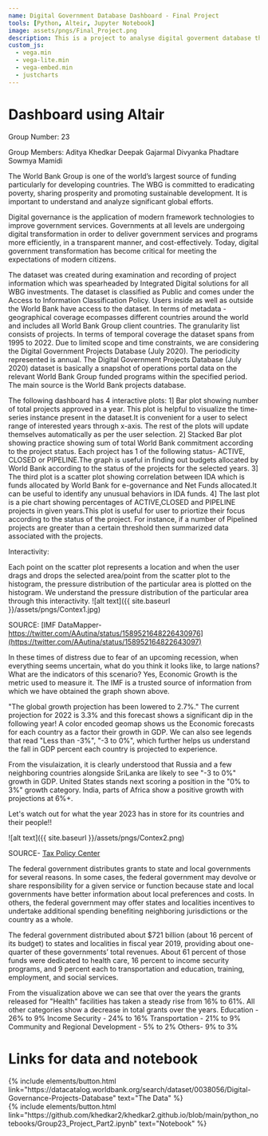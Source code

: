 ```yaml
---
name: Digital Government Database Dashboard - Final Project
tools: [Python, Alteir, Jupyter Notebook]
image: assets/pngs/Final_Project.png
description: This is a project to analyse digital goverment database through interactive plots.
custom_js:
  - vega.min
  - vega-lite.min
  - vega-embed.min
  - justcharts
---
```



# Dashboard using Altair

Group Number: 23

Group Members: Aditya Khedkar Deepak Gajarmal Divyanka Phadtare Sowmya Mamidi


The World Bank Group is one of the world’s largest source of funding particularly for developing countries. The WBG is committed to eradicating poverty, sharing prosperity and promoting sustainable development. It is important to understand and analyze significant global efforts.

Digital governance is the application of modern framework technologies to improve government services. Governments at all levels are undergoing digital transformation  in order to deliver government services and programs more efficiently, in a transparent manner, and cost-effectively. Today, digital government transformation has become critical for meeting the expectations of modern citizens. 

<vegachart schema-url="{{ site.baseurl }}/assets/json/Project_Dashboard.json" style="width: 100%"></vegachart>

The dataset was created during examination and recording of project information which was spearheaded by Integrated Digital solutions for all WBG investments. The dataset is classified as Public and comes under the Access to Information Classification Policy. Users inside as well as outside the World Bank have access to the dataset. In terms of metadata - geographical coverage ecompasses different countries around the world and includes all World Bank Group client countries. The granularity list consists of projects. In terms of temporal coverage the dataset spans from 1995 to 2022. Due to limited scope and time constraints, we are considering the Digital Government Projects Database (July 2020). The periodicity represented is annual. The Digital Government Projects Database (July 2020) dataset is basically a snapshot of operations portal data on the relevant World Bank Group funded programs within the specified period. The main source is the World Bank projects database. 


The following dashboard has 4 interactive plots: 1] Bar plot showing number of total projects approved in a year. This plot is helpful to visualize the time-series instance present in the dataset.It is convenient for a user to select range of interested years through x-axis. The rest of the plots will update themselves automatically as per the user selection. 2] Stacked Bar plot showing practice showing sum of total World Bank commitment according to the project status. Each project has 1 of the following status- ACTIVE, CLOSED or PIPELINE.The graph is useful in finding out budgets allocated by World Bank according to the status of the projects for the selected years. 3] The third plot is a scatter plot showing correlation between IDA which is funds allocated by World Bank for e-governance and Net Funds allocated.It can be useful to identify any unusual behaviors in IDA funds. 4] The last plot is a pie chart showing percentages of ACTIVE,CLOSED and PIPELINE projects in given years.This plot is useful for user to priortize their focus according to the status of the project. For instance, if a number of Pipelined projects are greater than a certain threshold then summarized data associated with the projects.


Interactivity:

Each point on the scatter plot represents a location and when the user drags and drops the selected area/point from the scatter plot to the histogram, the pressure distribution of the particular area is plotted on the histogram. We understand the pressure distribution of the particular area through this interactivity.
![alt text]({{ site.baseurl }}/assets/pngs/Contex1.jpg)

SOURCE: [IMF DataMapper- https://twitter.com/AAutina/status/1589521648226430976](https://twitter.com/AAutina/status/158952164822643097)

In these times of distress due to fear of an upcoming recession, when everything seems uncertain, what do you think it looks like, to large nations? What are the indicators of this scenario? Yes, Economic Growth is the metric used to measure it. The IMF is a trusted source of information from which we have obtained the graph shown above.

"The global growth projection has been lowered to 2.7%." The current projection for 2022 is 3.3% and this forecast shows a significant dip in the following year! A color encoded geomap shows us the Economic forecasts for each country as a factor their growth in GDP. We can also see legends that read "Less than -3%", "-3 to 0%", which further helps us understand the fall in GDP percent each country is projected to experience.

From the visulaization, it is clearly understood that Russia and a few neighboring countries alongside SriLanka are likely to see "-3 to 0%" growth in GDP. United States stands next scoring a position in the "0% to 3%" growth category. India, parts of Africa show a positive growth with projections at 6%+.

Let's watch out for what the year 2023 has in store for its countries and their people!!

![alt text]({{ site.baseurl }}/assets/pngs/Contex2.png)

SOURCE- [Tax Policy Center]( https://www.taxpolicycenter.org/briefing-book/what-types-federal-grants-are-made-state-and-local-governments-and-how-do-they-work)

The federal government distributes grants to state and local governments for several reasons. In some cases, the federal government may devolve or share responsibility for a given service or function because state and local governments have better information about local preferences and costs. In others, the federal government may offer states and localities incentives to undertake additional spending benefiting neighboring jurisdictions or the country as a whole.

The federal government distributed about $721 billion (about 16 percent of its budget) to states and localities in fiscal year 2019, providing about one-quarter of these governments’ total revenues. About 61 percent of those funds were dedicated to health care, 16 percent to income security programs, and 9 percent each to transportation and education, training, employment, and social services.

From the visualization above we can see that over the years the grants released for "Health" facilities has taken a steady rise from 16% to 61%. All other categories show a decrease in total grants over the years. Education - 26% to 9% Income Security - 24% to 16% Transportation - 21% to 9% Community and Regional Development - 5% to 2% Others- 9% to 3%

# Links for data and notebook

<!-- these are written in a combo of html and liquid --> 

<div class="left">
{% include elements/button.html link="https://datacatalog.worldbank.org/search/dataset/0038056/Digital-Governance-Projects-Database" text="The Data" %}
</div>

<div class="right">
{% include elements/button.html link="https://github.com/khedkar2/khedkar2.github.io/blob/main/python_notebooks/Group23_Project_Part2.ipynb" text="Notebook" %}
</div>

